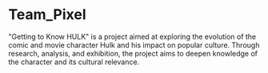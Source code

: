 # Team_Pixel
"Getting to Know HULK" is a project aimed at exploring the evolution of the comic and movie character Hulk and his impact on popular culture. Through research, analysis, and exhibition, the project aims to deepen knowledge of the character and its cultural relevance.
